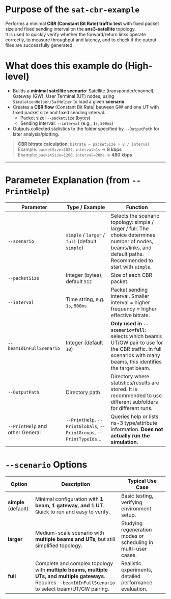 
# Purpose of the `sat-cbr-example`

Performs a minimal **CBR (Constant Bit Rate) traffic test** with fixed packet size and fixed sending interval on the **sns3-satellite** topology.  
It is used to quickly verify whether the forward/return links operate correctly, to measure throughput and latency, and to check if the output files are successfully generated.


# What does this example do (High-level)

- Builds a **minimal satellite scenario**: Satellite (transponder/channel), Gateway (GW), User Terminal (UT) nodes, using `SimulationHelper/SatHelper` to load a given **scenario**.  
- Creates a **CBR flow** (Constant Bit Rate) between GW and one UT with fixed packet size and fixed sending interval.  
  - Packet size: `--packetSize` (bytes)  
  - Sending interval: `--interval` (e.g., `1s`, `500ms`)  
- Outputs collected statistics to the folder specified by `--OutputPath` for later analysis/plotting.  

> **CBR bitrate calculation**: `bitrate ≈ packetSize × 8 / interval`  
> Example: `packetSize=1024`, `interval=1s` → **8 kbps**  
> Example: `packetSize=1200`, `interval=20ms` → **480 kbps**

---

# Parameter Explanation (from `--PrintHelp`)

| Parameter | Type / Example | Function |
|-----------|----------------|----------|
| `--scenario` | `simple` / `larger` / `full` (default `simple`) | Selects the scenario topology: simple / larger / full. The choice determines number of nodes, beams/links, and default paths. Recommended to start with `simple`. |
| `--packetSize` | Integer (bytes), default `512` | Size of each CBR packet. |
| `--interval` | Time string, e.g. `1s`, `500ms` | Packet sending interval. Smaller interval = higher frequency = higher effective bitrate. |
| `--beamIdInFullScenario` | Integer (default `10`) | **Only used in `--scenario=full`**: selects which beam’s UT/GW pair to use for the CBR traffic. In full scenarios with many beams, this identifies the target beam. |
| `--OutputPath` | Directory path | Directory where statistics/results are stored. It is recommended to use different subfolders for different runs. |
| `--PrintHelp` and other General | `--PrintHelp`, `--PrintGlobals`, `--PrintGroups`, `--PrintTypeIds`… | Queries help or lists ns-3 type/attribute information. **Does not actually run the simulation.** |

# `--scenario` Options

| Option   | Description                                                                 | Typical Use Case                                |
|----------|-----------------------------------------------------------------------------|------------------------------------------------|
| **simple** (default) | Minimal configuration with **1 beam, 1 gateway, and 1 UT**. Quick to run and easy to verify. | Basic testing, verifying environment setup. |
| **larger** | Medium-scale scenario with **multiple beams and UTs**, but still simplified topology. | Studying regeneration modes or scheduling in multi-user cases. |
| **full** | Complete and complex topology with **multiple beams, multiple UTs, and multiple gateways**. Requires `--beamIdInFullScenario` to select beam/UT/GW pairing. | Realistic experiments, detailed performance evaluation. |
